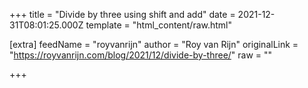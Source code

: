 
+++
title = "Divide by three using shift and add"
date = 2021-12-31T08:01:25.000Z
template = "html_content/raw.html"

[extra]
feedName = "royvanrijn"
author = "Roy van Rijn"
originalLink = "https://royvanrijn.com/blog/2021/12/divide-by-three/"
raw = ""

+++

